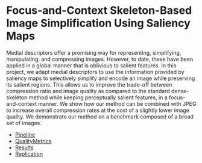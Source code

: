 # Focus-and-Context Skeleton-Based Image Simplification Using Saliency Maps

Medial descriptors offer a promising way for representing, simplifying, manipulating, and compressing images. However, to date, these have been applied in a global manner that is oblivious to salient features. In this project, we adapt medial descriptors to use the information provided by saliency maps to selectively simplify and encode an image while preserving its salient regions. This allows us to improve the trade-off between compression ratio and image quality as compared to the standard dense-skeleton method while keeping perceptually salient features, in a focus-and-context manner. We show how our method can be combined with JPEG to increase overall compression rates at the cost of a slightly lower image quality. We demonstrate our method on a benchmark composed of a broad set of images.

  - [Pipeline](./Pipeline.md)
  - [QualityMetrics](./QualityMetrics.md)
  - [Results](./Results.md)
  - [Replication](./replication.md)
